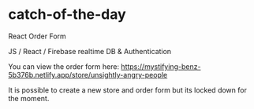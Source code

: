 # catch-of-the-day
React Order Form

JS / React / Firebase realtime DB & Authentication

You can view the order form here: 
https://mystifying-benz-5b376b.netlify.app/store/unsightly-angry-people

It is possible to create a new store and order form but its locked down for the moment.
